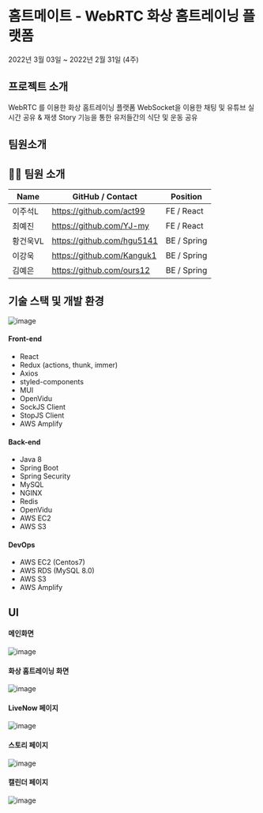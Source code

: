 # 홈트메이트 - WebRTC 화상 홈트레이닝 플랫폼

2022년 3월 03일 ~ 2022년 2월 31일 (4주)

## 프로젝트 소개

WebRTC 를 이용한 화상 홈트레이닝 플랫폼
WebSocket을 이용한 채팅 및 유튜브 실시간 공유 & 재생
Story 기능을 통한 유저들간의 식단 및 운동 공유

## 팀원소개


## 👩‍💻 팀원 소개
|Name|GitHub / Contact|Position|
|------|---|---|
|이주석L |https://github.com/act99|FE / React|
|최예진|https://github.com/YJ-my|FE / React|
|황건욱VL |https://github.com/hgu5141|BE / Spring|
|이강욱|https://github.com/Kanguk1|BE / Spring|
|김예은|https://github.com/ours12|BE / Spring|

## 기술 스택 및 개발 환경

![image](https://img1.daumcdn.net/thumb/R1280x0/?scode=mtistory2&fname=https%3A%2F%2Fblog.kakaocdn.net%2Fdn%2Fb74PLC%2Fbtryf0zLIef%2FdhNt518kvpmq3LURs0AYk0%2Fimg.png)

#### Front-end

- React
- Redux (actions, thunk, immer)
- Axios
- styled-components
- MUI
- OpenVidu
- SockJS Client
- StopJS Client
- AWS Amplify

#### Back-end

- Java 8
- Spring Boot
- Spring Security
- MySQL
- NGINX
- Redis
- OpenVidu
- AWS EC2
- AWS S3

#### DevOps

- AWS EC2 (Centos7)
- AWS RDS (MySQL 8.0)
- AWS S3
- AWS Amplify

## UI

#### 메인화면

![image](https://img1.daumcdn.net/thumb/R1280x0/?scode=mtistory2&fname=https%3A%2F%2Fblog.kakaocdn.net%2Fdn%2Fce4sB2%2Fbtryd8kZxmy%2FdOVXCZr2nbQrfKSCFRHPt0%2Fimg.png)

#### 화상 홈트레이닝 화면

![image](https://img1.daumcdn.net/thumb/R1280x0/?scode=mtistory2&fname=https%3A%2F%2Fblog.kakaocdn.net%2Fdn%2Fc86lT9%2Fbtrye25Dd9z%2FrD8IzYtWVJqXaXx17VLGm1%2Fimg.png)

#### LiveNow 페이지

![image](https://img1.daumcdn.net/thumb/R1280x0/?scode=mtistory2&fname=https%3A%2F%2Fblog.kakaocdn.net%2Fdn%2Fd7Yn1B%2Fbtrydfyat6g%2FHPK1mEZltaoiSDRU27jfqk%2Fimg.png)

#### 스토리 페이지

![image](https://img1.daumcdn.net/thumb/R1280x0/?scode=mtistory2&fname=https%3A%2F%2Fblog.kakaocdn.net%2Fdn%2FY6IQI%2Fbtrye4bjV1d%2F1fpBVzvijdTomnBoVFk2Xk%2Fimg.png)

#### 캘린더 페이지

![image](https://img1.daumcdn.net/thumb/R1280x0/?scode=mtistory2&fname=https%3A%2F%2Fblog.kakaocdn.net%2Fdn%2FbVCmBv%2FbtrygvM3zbv%2FRhQ2h8ePz7XRkci4T9dnk0%2Fimg.png)
